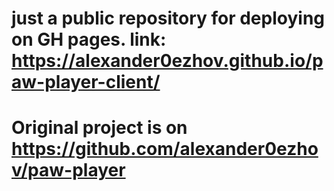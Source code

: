 # just a public repository for deploying on GH pages. link: https://alexander0ezhov.github.io/paw-player-client/
# Original project is on https://github.com/alexander0ezhov/paw-player

